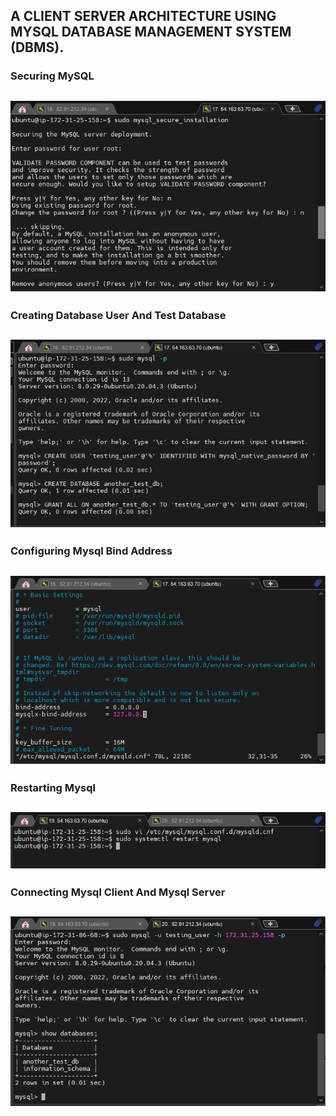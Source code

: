 ## A CLIENT SERVER ARCHITECTURE USING MYSQL DATABASE MANAGEMENT SYSTEM (DBMS).

### Securing MySQL

![](securing-mysql-on-mysql-server.png)
---

### Creating Database User And Test Database

![](database-user.png)
---

### Configuring Mysql Bind Address

![](configuring-mysql-bind-address.png)
---

### Restarting Mysql

![](restarting-mysql.png)
---

### Connecting Mysql Client And Mysql Server

![](mysql_client_showing_mysql_server_database.png)
---